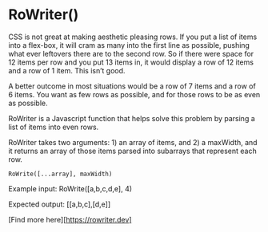 # RoWriter()

CSS is not great at making aesthetic pleasing rows. If you put a list of items into a flex-box, it will cram as many into the first line as possible, pushing what ever leftovers there are to the second row. So if there were space for 12 items per row and you put 13 items in, it would display a row of 12 items and a row of 1 item. This isn’t good.

A better outcome in most situations would be a row of 7 items and a row of 6 items. You want as few rows as possible, and for those rows to be as even as possible.

RoWriter is a Javascript function that helps solve this problem by parsing a list of items into even rows.

RoWriter takes two arguments: 1) an array of items, and 2) a maxWidth, and it returns an array of those items parsed into subarrays that represent each row.

	RoWrite([...array], maxWidth)

Example input:
	RoWrite([a,b,c,d,e], 4)

Expected output:
	[[a,b,c],[d,e]]

[Find more here][https://rowriter.dev]
